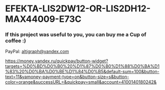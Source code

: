 # EFEKTA-LIS2DW12-OR-LIS2DH12-MAX44009-E73C

### If this project was useful to you, you can buy me a Cup of coffee :)

PayPal: altigraph@yandex.com

https://money.yandex.ru/quickpay/button-widget?targets=%D0%BD%D0%B0%20%D1%87%D0%B0%D1%88%D0%BA%D1%83%20%D0%BA%D0%BE%D1%84%D0%B5&default-sum=100&button-text=11&yamoney-payment-type=on&button-size=s&button-color=orange&successURL=&quickpay=small&account=4100140180242&
